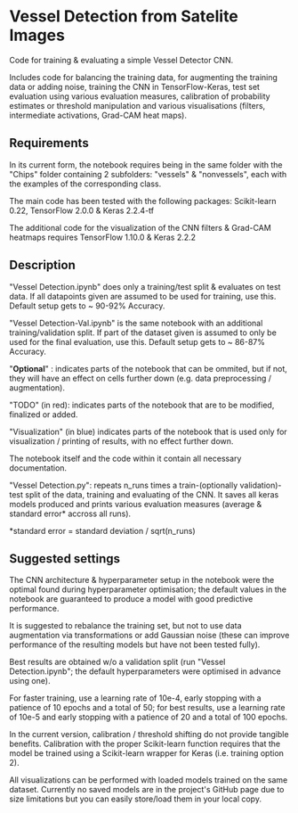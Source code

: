 # Vessel Detection from Satelite Images
Code for training & evaluating a simple Vessel Detector CNN.

Includes code for balancing the training data, for augmenting the training data or adding noise, training the CNN in TensorFlow-Keras, test set evaluation using various evaluation measures, calibration of probability estimates or threshold manipulation and various visualisations (filters, intermediate activations, Grad-CAM heat maps).

## Requirements
In its current form, the notebook requires being in the same folder with the "Chips" folder containing 2 subfolders: "vessels" & "nonvessels", each with the examples of the corresponding class.

The main code has been tested with the following packages: Scikit-learn 0.22, TensorFlow 2.0.0 & Keras 2.2.4-tf

The additional code for the visualization of the CNN filters & Grad-CAM heatmaps requires TensorFlow 1.10.0 & Keras 2.2.2

## Description
"Vessel Detection.ipynb" does only a training/test split & evaluates on test data. If all datapoints given are assumed to be used for training, use this. Default setup gets to ~ 90-92% Accuracy.

"Vessel Detection-Val.ipynb" is the same notebook with an additional training/validation split. If part of the dataset given is assumed to only be used for the final evaluation, use this. Default setup gets to ~ 86-87% Accuracy.

"__Optional__" : indicates parts of the notebook that can be ommited, but if not, they will have an effect on cells further down (e.g. data preprocessing / augmentation).

"TODO" (in red): indicates parts of the notebook that are to be modified, finalized or added.

"Visualization" (in blue) indicates parts of the notebook that is used only for visualization / printing of results, with no effect further down.

The notebook itself and the code within it contain all necessary documentation.

"Vessel Detection.py": repeats n_runs times a train-(optionally validation)-test split of the data, training and evaluating of the CNN. It saves all keras models produced and prints various evaluation measures (average & standard error* accross all runs).

*standard error = standard deviation / sqrt(n_runs) 

## Suggested settings

The CNN architecture & hyperparameter setup in the notebook were the optimal found during hyperparameter optimisation; the default values in the notebook are guaranteed to produce a model with good predictive performance.

It is suggested to rebalance the training set, but not to use data augmentation via transformations or add Gaussian noise (these can improve performance of the resulting models but have not been tested fully).

Best results are obtained w/o a validation split (run "Vessel Detection.ipynb"; the default hyperparameters were optimised in advance using one).

For faster training, use a learning rate of 10e-4,  early stopping with a patience of 10 epochs and a total of 50; for best results, use a learning rate of 10e-5 and early stopping with a patience of 20 and a total of 100 epochs.

In the current version, calibration / threshold shifting do not provide tangible benefits. Calibration with the proper Scikit-learn function requires that the model be trained using a Scikit-learn wrapper for Keras (i.e. training option 2).

All visualizations can be performed with loaded models trained on the same dataset. Currently no saved models are in the project's GitHub page due to size limitations but you can easily store/load them in your local copy.
